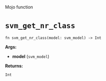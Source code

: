 Mojo function

# `svm_get_nr_class`

```mojo
fn svm_get_nr_class(model: svm_model) -> Int
```

**Args:**

- **model** (`svm_model`)

**Returns:**

`Int`

